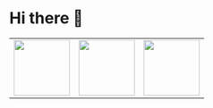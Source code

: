 # Hi there 👋

<table>
  <tr>
    <td>
      <a href="https://www.credly.com/badges/5e4cbcc8-595c-4c05-8028-34c2a60ec632/public_url">
        <img src="https://images.credly.com/size/220x220/images/1d99a6ef-09ae-4b28-866e-f12ab60a487e/AWS-BigData-Specialty-2020.png" width="100" height="100">
      </a>
    </td>
    <td>
      <a href="https://www.credly.com/badges/897f2c99-6350-4f3e-913d-af0329e3ae48/public_url">
        <img src="https://images.credly.com/size/220x220/images/4bc21d8b-4afe-4fbd-9a90-a9de8bf7b240/AWS-SolArchitect-Associate-2020.png" width="100" height="100">
      </a>
    </td>
    <td>
      <a href="https://www.credly.com/badges/3ad2da53-48a8-4fc5-841a-4ad18be31873/public_url">
        <img src="https://images.credly.com/size/220x220/images/68468004-5a85-4f3b-bc58-590773979486/AWS-CloudPractitioner-2020.png" width="100" height="100">
      </a>
    </td>
  </tr>
</table>
